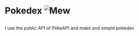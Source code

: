 # Pokedex ![Mew](https://media.tenor.com/D_lanvlgizMAAAAi/javier-guerrero-mew-pokemon-nintendo-pixel.gif)

##

I use the public API of PókeAPI and make and simple pokedex

##
